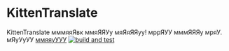 # KittenTranslate
KittenTranslate мммяяЯвк ммяЯЯУу мяЯяЯЯуу! мррЯУУ мммЯЯЯу мряУ. мЯуУуУУ [ммяяуУУУ](https://github.com/nyarkus/kittentranslate/releases/latest)
[![build and test](https://github.com/nyarkus/KittenTranslate/actions/workflows/build-and-test.yml/badge.svg)](https://github.com/nyarkus/KittenTranslate/actions/workflows/build-and-test.yml)
